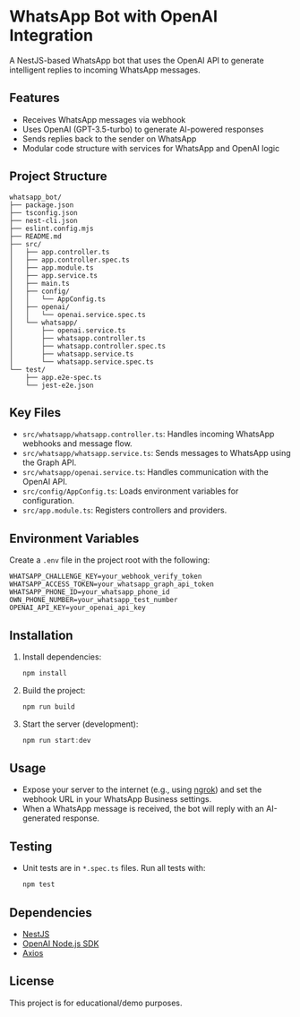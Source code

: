 # WhatsApp Bot with OpenAI Integration

A NestJS-based WhatsApp bot that uses the OpenAI API to generate intelligent replies to incoming WhatsApp messages.

## Features
- Receives WhatsApp messages via webhook
- Uses OpenAI (GPT-3.5-turbo) to generate AI-powered responses
- Sends replies back to the sender on WhatsApp
- Modular code structure with services for WhatsApp and OpenAI logic

## Project Structure
```
whatsapp_bot/
├── package.json
├── tsconfig.json
├── nest-cli.json
├── eslint.config.mjs
├── README.md
├── src/
│   ├── app.controller.ts
│   ├── app.controller.spec.ts
│   ├── app.module.ts
│   ├── app.service.ts
│   ├── main.ts
│   ├── config/
│   │   └── AppConfig.ts
│   ├── openai/
│   │   └── openai.service.spec.ts
│   └── whatsapp/
│       ├── openai.service.ts
│       ├── whatsapp.controller.ts
│       ├── whatsapp.controller.spec.ts
│       ├── whatsapp.service.ts
│       └── whatsapp.service.spec.ts
└── test/
    ├── app.e2e-spec.ts
    └── jest-e2e.json
```

## Key Files
- `src/whatsapp/whatsapp.controller.ts`: Handles incoming WhatsApp webhooks and message flow.
- `src/whatsapp/whatsapp.service.ts`: Sends messages to WhatsApp using the Graph API.
- `src/whatsapp/openai.service.ts`: Handles communication with the OpenAI API.
- `src/config/AppConfig.ts`: Loads environment variables for configuration.
- `src/app.module.ts`: Registers controllers and providers.

## Environment Variables
Create a `.env` file in the project root with the following:
```
WHATSAPP_CHALLENGE_KEY=your_webhook_verify_token
WHATSAPP_ACCESS_TOKEN=your_whatsapp_graph_api_token
WHATSAPP_PHONE_ID=your_whatsapp_phone_id
OWN_PHONE_NUMBER=your_whatsapp_test_number
OPENAI_API_KEY=your_openai_api_key
```

## Installation
1. Install dependencies:
   ```powershell
   npm install
   ```
2. Build the project:
   ```powershell
   npm run build
   ```
3. Start the server (development):
   ```powershell
   npm run start:dev
   ```

## Usage
- Expose your server to the internet (e.g., using [ngrok](https://ngrok.com/)) and set the webhook URL in your WhatsApp Business settings.
- When a WhatsApp message is received, the bot will reply with an AI-generated response.

## Testing
- Unit tests are in `*.spec.ts` files. Run all tests with:
   ```powershell
   npm test
   ```

## Dependencies
- [NestJS](https://nestjs.com/)
- [OpenAI Node.js SDK](https://www.npmjs.com/package/openai)
- [Axios](https://www.npmjs.com/package/axios)

## License
This project is for educational/demo purposes.
#
